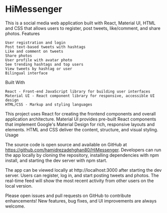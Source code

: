# HiMessenger

This is a social media web application built with React, Material UI, HTML and CSS that allows users to register, post tweets, like/comment, and share photos.
Features

    User registration and login
    Post text-based tweets with hashtags
    Like and comment on tweets
    Share photos
    User profile with avatar photo
    See trending hashtags and top users
    View tweets by hashtag or user
    Bilingual interface

Built With

    React - Front-end JavaScript library for building user interfaces
    Material UI - React component library for responsive, accessible UI design
    HTML/CSS - Markup and styling languages

This project uses React for creating the frontend components and overall application architecture. Material UI provides pre-built React components that implement Google's Material Design for rich, responsive layouts and elements. HTML and CSS deliver the content, structure, and visual styling.
Usage

The source code is open source and available on GitHub at https://github.com/hamidrezadehghan80/HiMessenger. Developers can run the app locally by cloning the repository, installing dependencies with npm install, and starting the dev server with npm start.

The app can be viewed locally at http://localhost:3000 after starting the dev server. Users can register, log in, and start posting tweets and photos. The real-time feed will show the most recent activity from other users on the local version.

Please open issues and pull requests on GitHub to contribute enhancements! New features, bug fixes, and UI improvements are always welcome.
